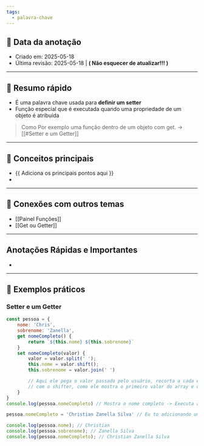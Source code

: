 ```yaml
---
tags:
  - palavra-chave
---
```


## 📅 Data da anotação
- Criado em: 2025-05-18
- Última revisão: 2025-05-18 | **( Não esquecer de atualizar!!! )**

---

## 🧠 Resumo rápido
- É uma palavra chave usada para **definir um setter**
- Função especial que é executada quando uma propriedade de um objeto é atribuída
> Como Por exemplo uma função dentro de um objeto com get. -> [[#Setter e um Getter]]
---

## 📌 Conceitos principais
- {{ Adiciona os principais pontos aqui }}
- 

---

## 🧩 Conexões com outros temas
- [[Painel Funções]]
- [[Get ou Getter]]

---

## Anotações Rápidas e Importantes
- 

---

## 📖 Exemplos práticos
### Setter e um Getter
```js
const pessoa = {
	nome: 'Chris',
	sobrenome: 'Zanella',
	get nomeCompleto() {
		return `${this.nome} ${this.sobrenome}`
	}
	set nomeCompleto(valor) {
		valor = valor.split(' ');
		this.nome = valor.shift();
		this.sobrenome = valor.join(' ')

		// Aqui ele pega o valor passado pelo usuário, recorta a cada espaço vazio.
		// com o shifter, como ele mostra o primeiro valor do array e dai remove, primeiro valor.nome recebe o nome, dai ele exclui depois, dai na próxima linha de código o primeiro valor já não é mais o nome e sim o sobrenome e depois eu concateneo com o outro sobrenome.
	}
}
console.log(pessoa.nomeCompleto) // Mostra o nome completo -> Executa a função mas eu chamo como se fosse um atributo.

pessoa.nomeCompleto = 'Christian Zanella Silva' // Eu to adicionando um valor a propriedade "nomeCompleto", dai o set entra em ação.

console.log(pessoa.nome); // Christian
console.log(pessoa.sobrenome); // Zanella Silva
console.log(pessoa.nomeCompleto); // Christian Zanella Silva
```
